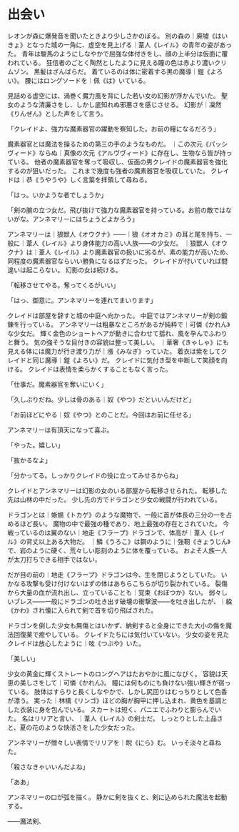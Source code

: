 # 出会い
レオンが森に爆発音を聞いたときより少しさかのぼる。
別の森の｜廃墟《はいきょ》となった城の一角に、虚空を見上げる｜葦人《レイル》の青年の姿があった。
青年は駿馬のようにしなやかで屈強な体付きをし、顔の上半分は仮面に覆われている。
狂信者のごとく陶然としたように見える瞳の色は赤より濃いクリムゾン。
黒髪はざんばらだ。
着ているのは体に密着する黒の魔導｜鎧《よろい》。
腰にはロングソードを｜佩《は》いている。


見詰める虚空には、渦巻く魔力風を背にした若い女の幻影が浮かんでいた。
聖女のような清廉さをし、しかし底知れぬ邪悪さを感じさせる。
幻影が｜凜然《りんぜん》とした声をして言う。


「クレイドよ、強力な魔素器官の躍動を察知した。お前の糧になるだろう」


魔素器官とは魔法を操るための第三の手のようなものだ。
｜この次元《パッシヴィード》ならぬ｜真像の次元《アルヴヴィード》に存在し、生物なら皆が持っている。
他者の魔素器官を奪って吸収し、仮面の男クレイドの魔素器官を強化するのが狙いだった。
これまで幾度も強者の魔素器官を吸収していた。
クレイドは｜恭《うやうや》しく言葉を拝領して尋ねる。


「はっ。いかような者でしょうか」

「剣の腕の立つ女だ。飛び抜けて強力な魔素器官を持っている。お前の敵ではないがな。アンネマリーにはちょうどよかろう」


アンネマリーは｜狼獣人《オウクナ》――｜狼《オオカミ》の耳と尾を持ち、一般に｜葦人《レイル》より身体能力の高い人族――の少女だ。
｜狼獣人《オウクナ》は｜葦人《レイル》より魔素器官の扱いに劣るが、素の能力が高いため、同程度の魔素器官ならいい勝負になるはずだった。
クレイドが付いていれば間違いは起こらない。
幻影の女は続ける。


「転移させてやる。奪ってくるがいい」

「はっ、御意に。アンネマリーを連れてまいります」


クレイドは部屋を辞すと城の中庭へ向かった。
中庭ではアンネマリーが剣の鍛錬を行っている。
アンネマリーは粗暴なところがあるが純粋で｜可憐《かれん》な少女だ。
輝く金色のショートヘアが動きに合わせて揺れ、風を孕んでふわりと舞う。
気の強そうな目付きの容貌は整って美しい。
｜華奢《きゃしゃ》にも見える体には魔力が行き渡り力が｜漲《みなぎ》っていた。
着衣は紫をしてクレイドと同じ魔導｜鎧《よろい》だ。
クレイドに気付き型を中断して笑顔を向ける。
クレイドは表情を柔らかくすることもなく言った。


「仕事だ。魔素器官を奪いにいく」

「久しぶりだね。少しは骨のある｜奴《やつ》だといいんだけど」

「お前ほどにやる｜奴《やつ》とのことだ。今回はお前に任せる」


アンネマリーは有頂天になって喜ぶ。


「やった。嬉しい」

「抜かるなよ」

「分かってる。しっかりクレイドの役に立ってみせるからね」


クレイドとアンネマリーは幻影の女のいる部屋から転移させられた。
転移した先は山林の中だった。
少し先の方でドラゴンと少女の戦闘が行われている。


ドラゴンとは｜蜥蜴《トカゲ》のような魔物で、一般に首が体長の三分の一を占めるほど長い。
魔物の中で最強の種であり、地上最強の存在とされていた。
今戦っているのは翼のない｜地走《フラープ》ドラゴンで、体高が｜葦人《レイル》の背丈以上ある大物だ。
｜鱗《うろこ》は鋼のように｜強靭《きょうじん》で、岩のように硬く、荒々しい彫刻のように体を覆っている。
およそ人族一人が太刀打ちできる相手ではない。


だが目の前の｜地走《フラープ》ドラゴンは今、生を閉じようとしていた。
いかなる攻撃も受け付けないはずの体はあちらこちらが切り裂かれている。
裂傷から大量の血が流れ出し、立っていることも｜覚束《おぼつか》ない。
弱々しいブレス――一般にドラゴンの吐き出す破壊の衝撃波――を吐き出したが、｜躱《かわ》され懐に入られて剣で首を切り飛ばされた。


ドラゴンを倒した少女も無傷とはいかず、納剣すると全身にできた大小の傷を魔法回復薬で癒やしている。
クレイドたちには気付いていない。
少女の姿を見たクレイドは放心したように｜呟《つぶや》いた。


「美しい」


少女の黄金に輝くストレートのロングヘアはたおやかに風になびく。
容貌は天恵の美しさをして｜可憐《かれん》。
瞳には何ものにも負けない強い輝きが宿っている。
肢体はすらりと長くしなやかで、しかし尻回りはむっちりとして色香が漂う。
実った｜林檎《リンゴ》ほどの胸が胸甲に押し込まれ、黄色を基調とした衣装に身を包んでいる。
スカートは短く、パニエでふわりと膨らんでいた。
名はリリアと言い、｜葦人《レイル》の剣士だ。
しっとりとした上品さと、夏の花のような快活さをした少女だった。


アンネマリーが憎々しい表情でリリアを｜睨《にら》む。
いっそ淡々と尋ねた。


「殺さなきゃいいんだよね」

「ああ」


アンネマリーの口が弧を描く。
静かに剣を抜くと、剣に込められた魔法を起動する。

――魔法剣、